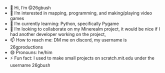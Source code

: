 - 👋 Hi, I’m @26gbush
- 👀 I’m interested in mapping, programming, and making/playing video games
- 🌱 I’m currently learning: Python, specifically Pygame
- 💞️ I’m looking to collaborate on my Minerealm project, it would be nice if I had another developer working on the project,
- 📫 How to reach me: DM me on discord, my username is 26gproductions
- 😄 Pronouns: he/him
- ⚡ Fun fact: I used to make small projects on scratch.mit.edu under the username 26gbush

<!---
26gbush/26gbush is a ✨ special ✨ repository because its `README.md` (this file) appears on your GitHub profile.
You can click the Preview link to take a look at your changes.
--->

